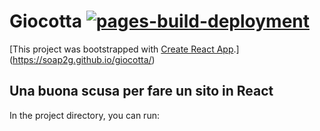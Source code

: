 # Giocotta [![pages-build-deployment](https://github.com/Soap2G/giocotta/actions/workflows/pages/pages-build-deployment/badge.svg)](https://github.com/Soap2G/giocotta/actions/workflows/pages/pages-build-deployment)

[This project was bootstrapped with [Create React App](https://github.com/facebook/create-react-app).](https://soap2g.github.io/giocotta/)

## Una buona scusa per fare un sito in React

In the project directory, you can run:
